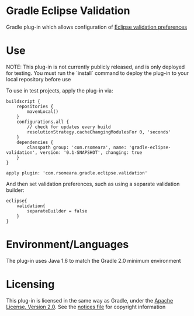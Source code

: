 # Gradle Eclipse Validation

Gradle plug-in which allows configuration of [Eclipse validation preferences](doc/eclipse_validation.md)

# Use 

<aside class="notice">
NOTE: This plug-in is not currently publicly released, and is only deployed for testing. You must run the `install` command to deploy the plug-in to your local repository before use
</aside>

To use in test projects, apply the plug-in via:

    buildscript {
        repositories {
            mavenLocal()
        }
        configurations.all {
            // check for updates every build
            resolutionStrategy.cacheChangingModulesFor 0, 'seconds'
        }
        dependencies {
            classpath group: 'com.rsomeara', name: 'gradle-eclipse-validation', version: '0.1-SNAPSHOT', changing: true
        }
    }

    apply plugin: 'com.rsomeara.gradle.eclipse.validation'
    
And then set validation preferences, such as using a separate validation builder:

    eclipse{
	    validation{
		    separateBuilder = false
	    }
    }
    
# Environment/Languages

The plug-in uses Java 1.6 to match the Gradle 2.0 minimum environment

# Licensing

This plug-in is licensed in the same way as Gradle, under the [Apache License, Version 2.0](http://www.apache.org/licenses/LICENSE-2.0). See the [notices file](doc/notices.md) for copyright information
